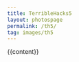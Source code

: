 ```yaml
---
title: TerribleHacks5
layout: photospage
permalink: /th5/
tag: images/th5
---
```


{{content}}


<!--
<style>
div.img {
    border: 1px solid #ccc;
}

div.img:hover {
    border: 1px solid #777;
}

div.img img {
    width: 100%;
    height: auto;
}

div.desc {
    padding: 15px;
    text-align: center;
}

* {
    box-sizing: border-box;
}

.responsive {
    padding: 0 6px;
    float: left;
    width: 24.99999%;
}

@media only screen and (max-width: 700px){
    .responsive {
        width: 49.99999%;
        margin: 6px 0;
    }
}

@media only screen and (max-width: 500px){
    .responsive {
        width: 100%;
    }
}

.clearfix:after {
    content: "";
    display: table;
    clear: both;
}
</style>


## Photos:
<div class="responsive">
  <div class="img"><a href="/hackathons/th5/pictures/DSCF0628-min.JPG"><img src="/hackathons/th5/pictures/DSCF0628-min.JPG"></a>
    <div class="desc">On the bus to Detroit.</div>
  </div>
</div>
<div class="responsive">
  <div class="img"><a href="/hackathons/th5/pictures/DSCF0649-min.JPG"><img src="/hackathons/th5/pictures/DSCF0649-min.JPG"></a>
    <div class="desc">On the bus to Detroit.</div>
  </div>
</div>
<div class="responsive">
  <div class="img"><a href="/hackathons/th5/pictures/DSCF0652-min.JPG"><img src="/hackathons/th5/pictures/DSCF0652-min.JPG"></a>
    <div class="desc">On the bus to Detroit.</div>
  </div>
</div>
<div class="responsive">
  <div class="img"><a href="/hackathons/th5/pictures/DSCF0670-min.JPG"><img src="/hackathons/th5/pictures/DSCF0670-min.JPG"></a>
    <div class="desc">On the bus to Detroit.</div>
  </div>
</div>
<div class="responsive">
  <div class="img"><a href="/hackathons/th5/pictures/DSCF0677-min.JPG"><img src="/hackathons/th5/pictures/DSCF0677-min.JPG"></a>
    <div class="desc">On the bus to Detroit.</div>
  </div>
</div>
<div class="responsive">
  <div class="img"><a href="/hackathons/th5/pictures/DSCF0727-min.JPG"><img src="/hackathons/th5/pictures/DSCF0727-min.JPG"></a>
    <div class="desc">On the bus to Detroit.</div>
  </div>
</div>
<div class="responsive">
  <div class="img"><a href="/hackathons/th5/pictures/DSCF0732-min.JPG"><img src="/hackathons/th5/pictures/DSCF0732-min.JPG"></a>
    <div class="desc">On the bus to Detroit.</div>
  </div>
</div>
<div class="responsive">
  <div class="img"><a href="/hackathons/th5/pictures/DSCF0735-min.JPG"><img src="/hackathons/th5/pictures/DSCF0735-min.JPG"></a>
    <div class="desc">On the bus to Detroit.</div>
  </div>
</div>
<div class="responsive">
  <div class="img"><a href="/hackathons/th5/pictures/DSCF0741-min.JPG"><img src="/hackathons/th5/pictures/DSCF0741-min.JPG"></a>
    <div class="desc">On the bus to Detroit.</div>
  </div>
</div>
<div class="responsive">
  <div class="img"><a href="/hackathons/th5/pictures/DSCF0748-min.JPG"><img src="/hackathons/th5/pictures/DSCF0748-min.JPG"></a>
    <div class="desc">On the bus to Detroit.</div>
  </div>
</div>
<div class="responsive">
  <div class="img"><a href="/hackathons/th5/pictures/DSCF0764-min.JPG"><img src="/hackathons/th5/pictures/DSCF0764-min.JPG"></a>
    <div class="desc">On the bus to Detroit.</div>
  </div>
</div>
<div class="responsive">
  <div class="img"><a href="/hackathons/th5/pictures/DSCF0767-min.JPG"><img src="/hackathons/th5/pictures/DSCF0767-min.JPG"></a>
    <div class="desc">On the bus to Detroit.</div>
  </div>
</div>
<div class="responsive">
  <div class="img"><a href="/hackathons/th5/pictures/DSCF0768-min.JPG"><img src="/hackathons/th5/pictures/DSCF0768-min.JPG"></a>
    <div class="desc">On the bus to Detroit.</div>
  </div>
</div>
<div class="responsive">
  <div class="img"><a href="/hackathons/th5/pictures/DSCF0797-min.JPG"><img src="/hackathons/th5/pictures/DSCF0797-min.JPG"></a>
    <div class="desc">On the bus to Detroit.</div>
  </div>
</div>
<div class="responsive">
  <div class="img"><a href="/hackathons/th5/pictures/DSCF0817-min.JPG"><img src="/hackathons/th5/pictures/DSCF0817-min.JPG"></a>
    <div class="desc">On the bus to Detroit.</div>
  </div>
</div>
<div class="responsive">
  <div class="img"><a href="/hackathons/th5/pictures/DSCF0820-min.JPG"><img src="/hackathons/th5/pictures/DSCF0820-min.JPG"></a>
    <div class="desc">On the bus to Detroit.</div>
  </div>
</div>
<div class="responsive">
  <div class="img"><a href="/hackathons/th5/pictures/DSCF0821-min.JPG"><img src="/hackathons/th5/pictures/DSCF0821-min.JPG"></a>
    <div class="desc">On the bus to Detroit.</div>
  </div>
</div>
<div class="responsive">
  <div class="img"><a href="/hackathons/th5/pictures/DSCF0826-min.JPG"><img src="/hackathons/th5/pictures/DSCF0826-min.JPG"></a>
    <div class="desc">On the bus to Detroit.</div>
  </div>
</div>
<div class="responsive">
  <div class="img"><a href="/hackathons/th5/pictures/DSCF0833.JPG"><img src="/hackathons/th5/pictures/DSCF0833.JPG"></a>
    <div class="desc">On the bus to Detroit.</div>
  </div>
</div>
<div class="responsive">
  <div class="img"><a href="/hackathons/th5/pictures/DSCF0856-min.JPG"><img src="/hackathons/th5/pictures/DSCF0856-min.JPG"></a>
    <div class="desc">On the bus to Detroit.</div>
  </div>
</div>
<div class="responsive">
  <div class="img"><a href="/hackathons/th5/pictures/DSCF0857-min.JPG"><img src="/hackathons/th5/pictures/DSCF0857-min.JPG"></a>
    <div class="desc">On the bus to Detroit.</div>
  </div>
</div>
<div class="responsive">
  <div class="img"><a href="/hackathons/th5/pictures/DSCF0862-min.JPG"><img src="/hackathons/th5/pictures/DSCF0862-min.JPG"></a>
    <div class="desc">On the bus to Detroit.</div>
  </div>
</div>
<div class="responsive">
  <div class="img"><a href="/hackathons/th5/pictures/DSCF0865-min.JPG"><img src="/hackathons/th5/pictures/DSCF0865-min.JPG"></a>
    <div class="desc">On the bus to Detroit.</div>
  </div>
</div>
<div class="responsive">
  <div class="img"><a href="/hackathons/th5/pictures/DSCF0867-min.JPG"><img src="/hackathons/th5/pictures/DSCF0867-min.JPG"></a>
    <div class="desc">On the bus to Detroit.</div>
  </div>
</div>
<div class="responsive">
  <div class="img"><a href="/hackathons/th5/pictures/DSCF0872-min.JPG"><img src="/hackathons/th5/pictures/DSCF0872-min.JPG"></a>
    <div class="desc">On the bus to Detroit.</div>
  </div>
</div>
<div class="responsive">
  <div class="img"><a href="/hackathons/th5/pictures/DSCF0883-min.JPG"><img src="/hackathons/th5/pictures/DSCF0883-min.JPG"></a>
    <div class="desc">On the bus to Detroit.</div>
  </div>
</div>
<div class="responsive">
  <div class="img"><a href="/hackathons/th5/pictures/DSCF0884-min.JPG"><img src="/hackathons/th5/pictures/DSCF0884-min.JPG"></a>
    <div class="desc">On the bus to Detroit.</div>
  </div>
</div>
<div class="responsive">
  <div class="img"><a href="/hackathons/th5/pictures/DSCF0922-min.JPG"><img src="/hackathons/th5/pictures/DSCF0922-min.JPG"></a>
    <div class="desc">On the bus to Detroit.</div>
  </div>
</div>
<div class="responsive">
  <div class="img"><a href="/hackathons/th5/pictures/DSCF0924-min.JPG"><img src="/hackathons/th5/pictures/DSCF0924-min.JPG"></a>
    <div class="desc">On the bus to Detroit.</div>
  </div>
</div>
<div class="responsive">
  <div class="img"><a href="/hackathons/th5/pictures/DSCF0925-min.JPG"><img src="/hackathons/th5/pictures/DSCF0925-min.JPG"></a>
    <div class="desc">On the bus to Detroit.</div>
  </div>
</div>
<div class="responsive">
  <div class="img"><a href="/hackathons/th5/pictures/DSCF0926-min.JPG"><img src="/hackathons/th5/pictures/DSCF0926-min.JPG"></a>
    <div class="desc">On the bus to Detroit.</div>
  </div>
</div>
<div class="responsive">
  <div class="img"><a href="/hackathons/th5/pictures/DSCF0927-min.JPG"><img src="/hackathons/th5/pictures/DSCF0927-min.JPG"></a>
    <div class="desc">On the bus to Detroit.</div>
  </div>
</div>
<div class="responsive">
  <div class="img"><a href="/hackathons/th5/pictures/DSCF1056-min.JPG"><img src="/hackathons/th5/pictures/DSCF1056-min.JPG"></a>
    <div class="desc">On the bus to Detroit.</div>
  </div>
</div>
<div class="responsive">
  <div class="img"><a href="/hackathons/th5/pictures/DSCF1057-min.JPG"><img src="/hackathons/th5/pictures/DSCF1057-min.JPG"></a>
    <div class="desc">On the bus to Detroit.</div>
  </div>
</div>
<div class="responsive">
  <div class="img"><a href="/hackathons/th5/pictures/DSCF1113-min.JPG"><img src="/hackathons/th5/pictures/DSCF1113-min.JPG"></a>
    <div class="desc">On the bus to Detroit.</div>
  </div>
</div> -->
